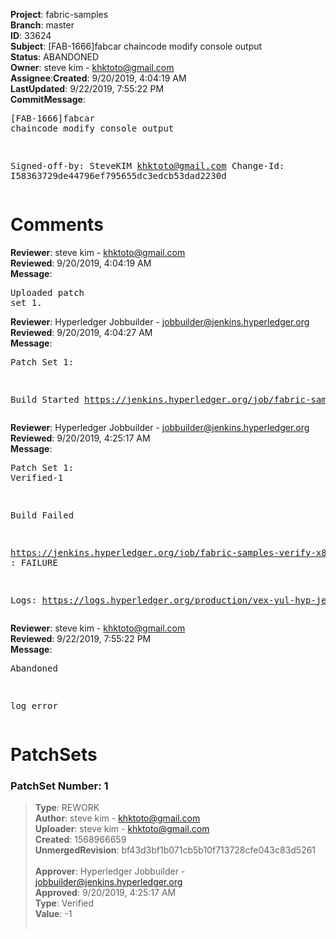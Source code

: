 <strong>Project</strong>: fabric-samples</br><strong>Branch</strong>: master<br><strong>ID</strong>: 33624<br><strong>Subject</strong>: [FAB-1666]fabcar chaincode modify console output<br><strong>Status</strong>: ABANDONED<br><strong>Owner</strong>: steve kim - khktoto@gmail.com<br><strong>Assignee</strong>:<strong>Created</strong>: 9/20/2019, 4:04:19 AM<br><strong>LastUpdated</strong>: 9/22/2019, 7:55:22 PM<br><strong>CommitMessage</strong>:<br><pre>[FAB-1666]fabcar chaincode modify console output

Signed-off-by: SteveKIM <khktoto@gmail.com>
Change-Id: I58363729de44796ef795655dc3edcb53dad2230d
</pre><h1>Comments</h1><strong>Reviewer</strong>: steve kim - khktoto@gmail.com<br><strong>Reviewed</strong>: 9/20/2019, 4:04:19 AM<br><strong>Message</strong>: <pre>Uploaded patch set 1.</pre><strong>Reviewer</strong>: Hyperledger Jobbuilder - jobbuilder@jenkins.hyperledger.org<br><strong>Reviewed</strong>: 9/20/2019, 4:04:27 AM<br><strong>Message</strong>: <pre>Patch Set 1:

Build Started https://jenkins.hyperledger.org/job/fabric-samples-verify-x86_64/565/</pre><strong>Reviewer</strong>: Hyperledger Jobbuilder - jobbuilder@jenkins.hyperledger.org<br><strong>Reviewed</strong>: 9/20/2019, 4:25:17 AM<br><strong>Message</strong>: <pre>Patch Set 1: Verified-1

Build Failed 

https://jenkins.hyperledger.org/job/fabric-samples-verify-x86_64/565/ : FAILURE

Logs: https://logs.hyperledger.org/production/vex-yul-hyp-jenkins-3/fabric-samples-verify-x86_64/565</pre><strong>Reviewer</strong>: steve kim - khktoto@gmail.com<br><strong>Reviewed</strong>: 9/22/2019, 7:55:22 PM<br><strong>Message</strong>: <pre>Abandoned

log error</pre><h1>PatchSets</h1><h3>PatchSet Number: 1</h3><blockquote><strong>Type</strong>: REWORK<br><strong>Author</strong>: steve kim - khktoto@gmail.com<br><strong>Uploader</strong>: steve kim - khktoto@gmail.com<br><strong>Created</strong>: 1568966659<br><strong>UnmergedRevision</strong>: bf43d3bf1b071cb5b10f713728cfe043c83d5261<br><br><strong>Approver</strong>: Hyperledger Jobbuilder - jobbuilder@jenkins.hyperledger.org<br><strong>Approved</strong>: 9/20/2019, 4:25:17 AM<br><strong>Type</strong>: Verified<br><strong>Value</strong>: -1<br><br></blockquote>